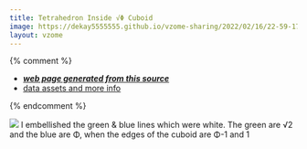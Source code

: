 ```yaml
---
title: Tetrahedron Inside √Φ Cuboid
image: https://dekay5555555.github.io/vzome-sharing/2022/02/16/22-59-17-tetinside√phicuboid/tetinside√phicuboid.png
layout: vzome
---
```


{% comment %}
 - [***web page generated from this source***][post]
 - [data assets and more info][github]

[post]: <https://dekay5555555.github.io/vzome-sharing/2022/02/16/tetinside√phicuboid-22-59-17.html>
[github]: <https://github.com/dekay5555555/vzome-sharing/tree/main/2022/02/16/22-59-17-tetinside√phicuboid/>
{% endcomment %}

<vzome-viewer style="width: 100%; height: 65vh;"
       src="https://dekay5555555.github.io/vzome-sharing/2022/02/16/22-59-17-tetinside√phicuboid/tetinside√phicuboid.vZome" >
  <img src="https://dekay5555555.github.io/vzome-sharing/2022/02/16/22-59-17-tetinside√phicuboid/tetinside√phicuboid.png" />
</vzome-viewer>
I embellished the green & blue lines which were white.
The green are √2 and the blue are Φ, when the edges of the cuboid are Φ-1 and 1
